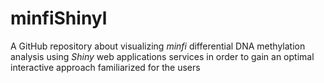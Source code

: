 # minfiShinyl

A GitHub repository about visualizing *minfi* differential DNA methylation analysis using *Shiny* web applications services in order to gain an optimal interactive approach familiarized for the users
